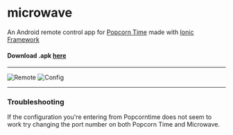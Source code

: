 microwave
=========

An Android remote control app for [Popcorn Time](https://popcorntime.io/) made with [Ionic Framework](http://ionicframework.com/)

#### Download .apk [here](http://oscarviquez.com/downloads/microwave-remote.apk)

---

![Remote](http://oscarviquez.com/screenshots/microwave/remote.png "Remote")
![Config](http://oscarviquez.com/screenshots/microwave/config.png "Config")

---

### Troubleshooting
If the configuration you're entering from Popcorntime does not seem to work try changing the port number on both Popcorn Time and Microwave.

